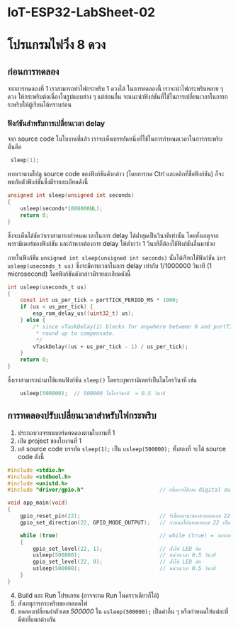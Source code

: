 # IoT-ESP32-LabSheet-02
# โปรแกรมไฟวิ่ง 8 ดวง

## ก่อนการทดลอง

จากการทดลองที่ 1 เราสามารถทำไฟกระพริบ 1 ดวงได้ ในการทดลองนี้ เราจะนำไฟกระพริบหลาย ๆ ดวง ให้กระพริบต่อเนื่องในรูปแบบต่าง ๆ แต่ก่อนอื่น จะแนะนำฟังก์ชันที่ใช้ในการเปลี่ยนเวลาในการกระพริบให้ผู้เรียนได้ทราบก่อน

### ฟังก์ชันสำหรับการเปลี่ยนเวลา delay 

จาก source code  ในใบงานที่แล้ว เราจะเห็นบรรทัดหนึ่งที่ใช้ในการกำหนดเวลาในการกระพริบ นั่นคือ 

``` c
 sleep(1); 
``` 

หากเราตามไปดู source code ของฟังก์ชันดังกล่าว (โดยการกด Ctrl และคลิกที่ชื่อฟังก์ชัน) ก็จะพบกับตัวฟังก์ชันซึ่งมีรายละเอียดดังนี้

``` c
unsigned int sleep(unsigned int seconds)
{
    usleep(seconds*1000000UL);
    return 0;
}
```
ซึ่งจะเห็นได้ชัดว่าเราสามารถกำหนดเวลาในการ delay ได้ต่ำสุดเป็นวินาทีเท่านั้น โดยสั่งเกตุจากพารามิเตอร์ของฟังก์ชัน  และถ้าหากต้องการ delay ให้ต่ำกว่า 1 วินาทีก็ต้องใช้ฟังก์ชันอื่นมาช่วย

ภายในฟังก์ชัน `unsigned int sleep(unsigned int seconds)` นั้นได้เรียกใช้ฟังก์ชัน ```int usleep(useconds_t us)``` ซึ่งจะมีคาบเวลาในการ delay เท่ากับ 1/1000000 วินาที (1 microsecond) โดยฟังก์ชันดังกล่าวมีรายละเอียดดังนี้

``` c
int usleep(useconds_t us)
{
    const int us_per_tick = portTICK_PERIOD_MS * 1000;
    if (us < us_per_tick) {
        esp_rom_delay_us((uint32_t) us);
    } else {
        /* since vTaskDelay(1) blocks for anywhere between 0 and portTICK_PERIOD_MS,
         * round up to compensate.
         */
        vTaskDelay((us + us_per_tick - 1) / us_per_tick);
    }
    return 0;
}
```

ซึ่งเราสามารถนำมาใช้แทนฟังก์ชัน `sleep()` โดยระบุพารามิเตอร์เป็นไมโครวินาที เช่น

``` c
    usleep(500000);  // 500000 ไมโครวินาที  = 0.5 วินาที
```

## การทดลองปรับเปลี่ยนเวลาสำหรับไฟกระพริบ

1. ประกอบวงจรบนบอร์ดทดลองตามใบงานที่ 1
2. เปิด project ของใบงานที่ 1
3. แก้ source code บรรทัด `sleep(1);` เป็น `usleep(500000);` ทั้งสองที่ จะได้ source code ดังนี้

```c
#include <stdio.h>
#include <stdbool.h>
#include <unistd.h>
#include "driver/gpio.h"                        // เพื่อการใช้งาน digital output (GPIO)

void app_main(void)
{
    gpio_reset_pin(22);                         // รีเซ็ตสถานะของขาหมายเลข 22
    gpio_set_direction(22, GPIO_MODE_OUTPUT);   // กำหนดให้ขาหมายเลข 22 เป็น digital output

    while (true)                                // while (true) = วนรอบไม่มีที่สิ้นสุด
    {
        gpio_set_level(22, 1);                  // สั่งให้ LED ติด
        usleep(500000);                         // หน่วงเวลา 0.5 วินาที
        gpio_set_level(22, 0);                  // สั่งให้ LED ดับ
        usleep(500000);                         // หน่วงเวลา 0.5 วินาที
    }
}
```


4. Build และ Run โปรแกรม (อาจจะกด Run ในคราวเดียวก็ได้) 
5. สังเกตุการกระพริบของหลอดไฟ
6. ทดลองเปลี่ยนค่าตัวเลข _500000_ ใน `usleep(500000);` เป็นค่าอื่น ๆ  หรือกำหนดให้แต่ละที่มีค่าที่แตกต่างกัน







